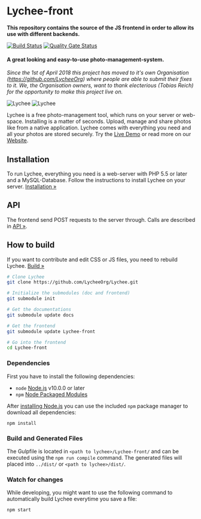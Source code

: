 # Lychee-front

**This repository contains the source of the JS frontend in order to allow its use with different backends.**

[![Build Status](https://travis-ci.com/LycheeOrg/Lychee-front.svg?branch=master)](https://travis-ci.com/LycheeOrg/Lychee-front)
[![Quality Gate Status](https://sonarcloud.io/api/project_badges/measure?project=LycheeOrg_Lychee-front&metric=alert_status)](https://sonarcloud.io/dashboard?id=LycheeOrg_Lychee-front)

#### A great looking and easy-to-use photo-management-system.

*Since the 1st of April 2018 this project has moved to it's own Organisation (https://github.com/LycheeOrg) where people are able to submit their fixes to it. We, the Organisation owners, want to thank electerious (Tobias Reich) for the opportunity to make this project live on.*

![Lychee](https://camo.githubusercontent.com/b9010f02c634219795950e034f511f4cf4af5c60/68747470733a2f2f732e656c6563746572696f75732e636f6d2f696d616765732f6c79636865652f312e6a706567)
![Lychee](https://camo.githubusercontent.com/5484591f0b15b6ba27d4845b292cc5d3a988b3b9/68747470733a2f2f732e656c6563746572696f75732e636f6d2f696d616765732f6c79636865652f322e6a706567)

Lychee is a free photo-management tool, which runs on your server or web-space. Installing is a matter of seconds. Upload, manage and share photos like from a native application. Lychee comes with everything you need and all your photos are stored securely. Try the [Live Demo](https://ld.electerious.com) or read more on our [Website](https://LycheeOrg.github.io).

## Installation

To run Lychee, everything you need is a web-server with PHP 5.5 or later and a MySQL-Database. Follow the instructions to install Lychee on your server. [Installation &#187;](https://github.com/LycheeOrg/Lychee/wiki/Installation)

## API

The frontend send POST requests to the server through. Calls are described in [API &#187;](API.md).

## How to build

If you want to contribute and edit CSS or JS files, you need to rebuild Lychee. [Build &#187;](https://github.com/LycheeOrg/Lychee/wiki/Build)

```sh
# Clone Lychee
git clone https://github.com/LycheeOrg/Lychee.git

# Initialize the submodules (doc and frontend)
git submodule init

# Get the documentations
git submodule update docs

# Get the frontend
git submodule update Lychee-front

# Go into the frontend
cd Lychee-front
```

### Dependencies

First you have to install the following dependencies:

- `node` [Node.js](http://nodejs.org) v10.0.0 or later
- `npm` [Node Packaged Modules](https://www.npmjs.org)

After [installing Node.js](http://nodejs.org) you can use the included `npm` package manager to download all dependencies:

```
npm install
```

### Build and Generated Files

The Gulpfile is located in `<path to lychee>/Lychee-front/` and can be executed using the `npm run compile` command.
The generated files will placed into `../dist/` or `<path to lychee>/dist/`.

### Watch for changes

While developing, you might want to use the following command to automatically build Lychee everytime you save a file:

```
npm start
```
